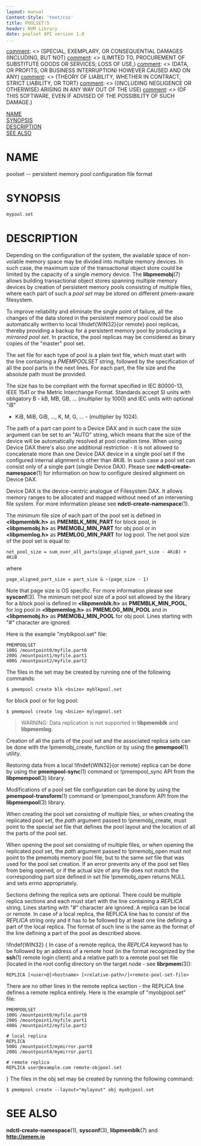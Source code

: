```yaml
---
layout: manual
Content-Style: 'text/css'
title: POOLSET!5
header: NVM Library
date: poolset API version 1.0
...
```


[comment]: <> (Copyright 2017, Intel Corporation)

[comment]: <> (Redistribution and use in source and binary forms, with or without)
[comment]: <> (modification, are permitted provided that the following conditions)
[comment]: <> (are met:)
[comment]: <> (    * Redistributions of source code must retain the above copyright)
[comment]: <> (      notice, this list of conditions and the following disclaimer.)
[comment]: <> (    * Redistributions in binary form must reproduce the above copyright)
[comment]: <> (      notice, this list of conditions and the following disclaimer in)
[comment]: <> (      the documentation and/or other materials provided with the)
[comment]: <> (      distribution.)
[comment]: <> (    * Neither the name of the copyright holder nor the names of its)
[comment]: <> (      contributors may be used to endorse or promote products derived)
[comment]: <> (      from this software without specific prior written permission.)

[comment]: <> (THIS SOFTWARE IS PROVIDED BY THE COPYRIGHT HOLDERS AND CONTRIBUTORS)
[comment]: <> ("AS IS" AND ANY EXPRESS OR IMPLIED WARRANTIES, INCLUDING, BUT NOT)
[comment]: <> (LIMITED TO, THE IMPLIED WARRANTIES OF MERCHANTABILITY AND FITNESS FOR)
[comment]: <> (A PARTICULAR PURPOSE ARE DISCLAIMED. IN NO EVENT SHALL THE COPYRIGHT)
[comment]: <> (OWNER OR CONTRIBUTORS BE LIABLE FOR ANY DIRECT, INDIRECT, INCIDENTAL,)
[comment]: <> (SPECIAL, EXEMPLARY, OR CONSEQUENTIAL DAMAGES (INCLUDING, BUT NOT)
[comment]: <> (LIMITED TO, PROCUREMENT OF SUBSTITUTE GOODS OR SERVICES; LOSS OF USE,)
[comment]: <> (DATA, OR PROFITS; OR BUSINESS INTERRUPTION) HOWEVER CAUSED AND ON ANY)
[comment]: <> (THEORY OF LIABILITY, WHETHER IN CONTRACT, STRICT LIABILITY, OR TORT)
[comment]: <> ((INCLUDING NEGLIGENCE OR OTHERWISE) ARISING IN ANY WAY OUT OF THE USE)
[comment]: <> (OF THIS SOFTWARE, EVEN IF ADVISED OF THE POSSIBILITY OF SUCH DAMAGE.)

[comment]: <> (poolset.5 -- man page that describes format of pool set file)

[NAME](#name)<br />
[SYNOPSIS](#synopsis)<br />
[DESCRIPTION](#description)<br />
[SEE ALSO](#see-also)<br />


# NAME #

poolset -- persistent memory pool configuration file format


# SYNOPSIS #

```c
mypool.set
```


# DESCRIPTION #

Depending on the configuration of the system, the available space of non-volatile
memory space may be divided into multiple memory devices. In such case, the
maximum size of the transactional object store could be limited by the capacity
of a single memory device. The **libpmemobj**(7) allows building transactional
object stores spanning multiple memory devices by creation of persistent memory pools
consisting of multiple files, where each part of such a *pool set* may be
stored on different pmem-aware filesystem.

To improve reliability and eliminate the single point of failure, all the
changes of the data stored in the persistent memory pool could be also automatically
written to local !ifndef{WIN32}{or remote} pool replicas, thereby providing a backup
for a persistent memory pool by producing a *mirrored pool set*. In practice, the pool
replicas may be considered as binary copies of the "master" pool set.

The set file for each type of pool is a plain text file, which must start
with the line containing a *PMEMPOOLSET* string, followed by the specification
of all the pool parts in the next lines.
For each part, the file size and the absolute path must be provided.

The size has to be compliant with the format specified in IEC 80000-13, IEEE 1541
or the Metric Interchange Format. Standards accept SI units with obligatory
B - kB, MB, GB, ... (multiplier by 1000) and IEC units with optional "iB"
- KiB, MiB, GiB, ..., K, M, G, ... - (multiplier by 1024).

The path of a part can point to a Device DAX and in such case the size
argument can be set to an "AUTO" string, which means that the size of the device
will be automatically resolved at pool creation time.
When using Device DAX there's also one additional restriction - it is not allowed
to concatenate more than one Device DAX device in a single pool set
if the configured internal alignment is other than 4KiB.  In such case a pool set
can consist only of a single part (single Device DAX).
Please see **ndctl-create-namespace**(1) for information on how to configure
desired alignment on Device DAX.

Device DAX is the device-centric analogue of Filesystem DAX. It allows memory
ranges to be allocated and mapped without need of an intervening file system.
For more information please see **ndctl-create-namespace**(1).

The minimum file size of each part of the pool set is defined in **\<libpmemblk.h\>**
as **PMEMBLK_MIN_PART** for block pool, in **\<libpmemobj.h\>** as **PMEMOBJ_MIN_PART**
for obj pool or in **\<libpmemlog.h>** as **PMEMLOG_MIN_PART** for log pool.
The net pool size of the pool set is equal to:

```
net_pool_size = sum_over_all_parts(page_aligned_part_size - 4KiB) + 4KiB
```
where
```
page_aligned_part_size = part_size & ~(page_size - 1)
```

Note that page size is OS specific. For more information please see **sysconf**(3).
The minimum net pool size of a pool set allowed by the library for a block pool
is defined in **\<libpmemblk.h\>** as **PMEMBLK_MIN_POOL**, for log pool in
**\<libpmemlog.h\>** as **PMEMLOG_MIN_POOL** and in **\<libpmemobj.h\>** as **PMEMOBJ_MIN_POOL**
for obj pool. Lines starting with "#" character are ignored.

Here is the example "myblkpool.set" file:

```
PMEMPOOLSET
100G /mountpoint0/myfile.part0
200G /mountpoint1/myfile.part1
400G /mountpoint2/myfile.part2
```

The files in the set may be created by running one of the following commands:

```
$ pmempool create blk <bsize> myblkpool.set
```
for block pool or for log pool:
```
$ pmempool create log <bsize> mylogpool.set
```

>WARNING:
Data replication is not supported in **libpmemblk** and **libpmemlog**.

Creation of all the parts of the pool set and the associated replica sets can be done
with the !pmemobj_create, function or by using the **pmempool**(1) utility.

Restoring data from a local !ifndef{WIN32}{or remote} replica can be done by using the
**pmempool-sync**(1) command or !pmempool_sync API from the
**libpmempool**(3) library.

Modifications of a pool set file configuration can be done by using the
**pmempool-transform**(1) command or !pmempool_transform API from the
**libpmempool**(3) library.

When creating the pool set consisting of multiple files, or when creating
the replicated pool set, the *path* argument passed to !pmemobj_create,
must point to the special *set* file that defines the pool layout and the
location of all the parts of the pool set.

When opening the pool set consisting of multiple files, or when opening the replicated
pool set, the *path* argument passed to !pmemobj_open must not
point to the pmemobj memory pool file, but to the same *set* file that was used
for the pool set creation. If an error prevents any of the pool set files from
being opened, or if the actual size of any file does not match the corresponding
part size defined in *set* file !pmemobj_open returns NULL and sets
*errno* appropriately.

Sections defining the replica sets are optional. There could be multiple replica
sections and each must start with the line containing a *REPLICA* string.
Lines starting with "#" character are ignored. A replica can be local
or remote. In case of a local replica, the REPLICA line has to consist of the *REPLICA*
string only and it has to be followed by at least one line defining a part of
the local replica. The format of such line is the same as the format of the line
defining a part of the pool as described above.

!ifndef{WIN32}
{
In case of a remote replica, the *REPLICA* keyword has to be followed by
an address of a remote host (in the format recognized by the **ssh**(1)
remote login client) and a relative path to a remote pool set file (located
in the root config directory on the target node - see **librpmem**(3)):

```
REPLICA [<user>@]<hostname> [<relative-path>/]<remote-pool-set-file>
```

There are no other lines in the remote replica section - the REPLICA line
defines a remote replica entirely. Here is the example of "myobjpool.set"
file:

```
PMEMPOOLSET
100G /mountpoint0/myfile.part0
200G /mountpoint1/myfile.part1
400G /mountpoint2/myfile.part2

# local replica
REPLICA
500G /mountpoint3/mymirror.part0
200G /mountpoint4/mymirror.part1

# remote replica
REPLICA user@example.com remote-objpool.set
```
}
The files in the obj set may be created by running the following command:

```
$ pmempool create --layout="mylayout" obj myobjpool.set
```

# SEE ALSO #

**ndctl-create-namespace**(1), **sysconf**(3),
**libpmemblk**(7) and **<http://pmem.io>**
